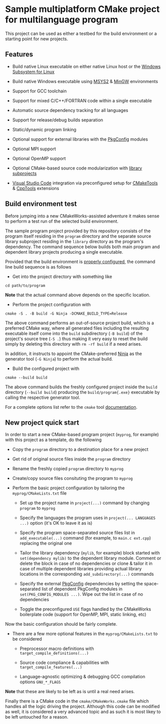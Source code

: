 # Sample multiplatform CMake project for multilanguage program

This project can be used as either a testbed for the build environment or a starting point for new projects.

## Features

- Build native Linux executable on either native Linux host or the [Windows Subsystem for Linux](https://docs.microsoft.com/windows/wsl/)

- Build native Windows executable using [MSYS2](https://www.msys2.org/) & [MinGW](http://mingw-w64.org/) environments

- Support for GCC toolchain

- Support for mixed C/C++/FORTRAN code within a single executable

- Automatic source dependency tracking for all languages

- Support for release/debug builds separation

- Static/dynamic program linking

- Optional support for external libraries with the [PkgConfig](https://www.freedesktop.org/wiki/Software/pkg-config/) modules

- Optional MPI support

- Optional OpenMP support

- Optional CMake-based source code modularization with [library subprojects](../library/README.md)

- [Visual Studio Code](https://code.visualstudio.com/) integration via preconfigured setup for [CMakeTools](https://marketplace.visualstudio.com/items?itemName=ms-vscode.cmake-tools) & [CppTools](https://marketplace.visualstudio.com/items?itemName=ms-vscode.cpptools) extensions

## Build environment test

Before jumping into a new CMakeWorks-assisted adventure it makes sense to perform a test run of the selected build environment.

The sample program project provided by this repository consists of the program itself residing in the `program` directory and the separate source library subproject residing in the `library` directory as the program's dependency. The command sequence below builds both main program and dependent library projects producing a single executable.

Provided that the build environment is [properly configured](...), the command line build sequence is as follows

- Get into the project directory with something like

```shell
cd path/to/program
```

**Note** that the actual command above depends on the specific location.

- Perform the project configuration with

```shell
cmake -S . -B build -G Ninja -DCMAKE_BUILD_TYPE=Release
```

The above command performs an out-of-source project build, which is a preferred CMake way, where all generated files including the resulting executable itself come into the `build` subdirectory (`-B build`) of the project's source tree (`-S .`) thus making it very easy to reset the build simply by deleting this directory with `rm -rf build` if a need arises.

In addition, it instructs to appoint the CMake-preferred [Ninja](https://ninja-build.org/) as the generator tool (`-G Ninja`) to perform the actual build.

- Build the configured project with

```shell
cmake --build build
```

The above command builds the freshly configured project inside the `build` directory (`--build build`) producing the `build/program{.exe}` executable by calling the respective generator tool.

For a complete options list refer to the `cmake` tool [documentation](https://cmake.org/cmake/help/latest/manual/cmake.1.html).

## New project quick start

In order to start a new CMake-based program project (`myprog`, for example) with this project as a template, do the following

- Copy the `program` directory to a destination place for a new project

- Get rid of original source files inside the `program` directory

- Rename the freshly copied `program` directory to `myprog`

- Create/copy source files consituting the program to `myprog`

- Perform the basic project configuration by tailoring the `myprog/CMakeLists.txt` file

    - Set up the project name in `project(...)` command by changing `program` to `myprog`

    - Specify the languages the program uses in `project(... LANGUAGES ...)` option (it's OK to leave it as is)

    - Specify the program space-separated source files list in  `add_executable(...)` command (for example, to `main.c ext.cpp`) replacing the original one

    - Tailor the library dependency (`mylib`, for example) block started with `set(dependency mylib)` to the dependent library module. Comment or delete the block in case of no dependencies or clone & tailor it in case of multiple dependent libraries providing actual library locations in the corresponding `add_subdirectory(...)` commands

    - Specify the external [PkgConfig](https://www.freedesktop.org/wiki/Software/pkg-config/) dependencies by setting the space-separated list of dependent PkgConfig modules in `set(PKG_CONFIG_MODULES ...)`. Wipe out the list in case of no dependencies

    - Toggle the preconfigured `USE` flags handled by the CMakeWorks boilerplate code (support for OpenMP, MPI, static linking, etc)

Now the basic configuration should be fairly complete.

- There are a few more optional features in the `myprog/CMakeLists.txt` to be considered

    - Preprocessor macro definitions with `target_compile_definitions(...)`

    - Source code compliance & capabilities with `target_compile_features(...)`

    - Language-agnostic optimizing & debugging GCC compilation options `GNU_*_FLAGS`

**Note** that these are likely to be left as is until a real need arises.

Finally there is a CMake code in the `cmake/CMakeWorks.cmake` file which handles all the logic driving the project. Although this code can be modified as well, it is considered a very advanced topic and as such it is most likey to be left untouched for a reason.